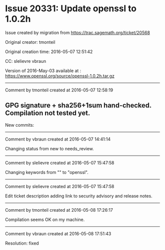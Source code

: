 # Issue 20331: Update openssl to 1.0.2h

Issue created by migration from https://trac.sagemath.org/ticket/20568

Original creator: tmonteil

Original creation time: 2016-05-07 12:51:42

CC:  slelievre vbraun

Version of 2016-May-03 available at : https://www.openssl.org/source/openssl-1.0.2h.tar.gz


---

Comment by tmonteil created at 2016-05-07 12:58:19

GPG signature + sha256+1sum hand-checked. Compilation not tested yet.
----
New commits:


---

Comment by vbraun created at 2016-05-07 14:41:14

Changing status from new to needs_review.


---

Comment by slelievre created at 2016-05-07 15:47:58

Changing keywords from "" to "openssl".


---

Comment by slelievre created at 2016-05-07 15:47:58

Edit ticket description adding link to security advisory and release notes.


---

Comment by tmonteil created at 2016-05-08 17:26:17

Compilation seems OK on my machine.


---

Comment by vbraun created at 2016-05-08 17:51:43

Resolution: fixed
